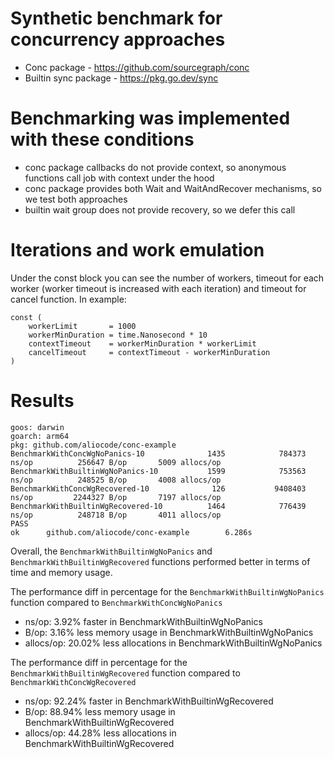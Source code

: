 # Synthetic benchmark for concurrency approaches
- Conc package - https://github.com/sourcegraph/conc
- Builtin sync package - https://pkg.go.dev/sync

# Benchmarking was implemented with these conditions
- conc package callbacks do not provide context, so anonymous functions call job with context under the hood
- conc package provides both Wait and WaitAndRecover mechanisms, so we test both approaches
- builtin wait group does not provide recovery, so we defer this call

# Iterations and work emulation
Under the const block you can see the number of workers, timeout for each worker (worker timeout is increased with each iteration) and timeout for cancel function.
In example:
```
const (
	workerLimit       = 1000
	workerMinDuration = time.Nanosecond * 10
	contextTimeout    = workerMinDuration * workerLimit
	cancelTimeout     = contextTimeout - workerMinDuration
)
```

# Results
```
goos: darwin
goarch: arm64
pkg: github.com/aliocode/conc-example
BenchmarkWithConcWgNoPanics-10              1435            784373 ns/op          256647 B/op       5009 allocs/op
BenchmarkWithBuiltinWgNoPanics-10           1599            753563 ns/op          248525 B/op       4008 allocs/op
BenchmarkWithConcWgRecovered-10              126           9408403 ns/op         2244327 B/op       7197 allocs/op
BenchmarkWithBuiltinWgRecovered-10          1464            776439 ns/op          248718 B/op       4011 allocs/op
PASS
ok      github.com/aliocode/conc-example        6.286s

```
Overall, the `BenchmarkWithBuiltinWgNoPanics` and `BenchmarkWithBuiltinWgRecovered` functions performed better in terms of time and memory usage. 

The performance diff in percentage for the `BenchmarkWithBuiltinWgNoPanics` function compared to `BenchmarkWithConcWgNoPanics`
- ns/op: 3.92% faster in BenchmarkWithBuiltinWgNoPanics
- B/op: 3.16% less memory usage in BenchmarkWithBuiltinWgNoPanics
- allocs/op: 20.02% less allocations in BenchmarkWithBuiltinWgNoPanics

The performance diff in percentage for the `BenchmarkWithBuiltinWgRecovered` function compared to `BenchmarkWithConcWgRecovered`
- ns/op: 92.24% faster in BenchmarkWithBuiltinWgRecovered
- B/op: 88.94% less memory usage in BenchmarkWithBuiltinWgRecovered
- allocs/op: 44.28% less allocations in BenchmarkWithBuiltinWgRecovered
